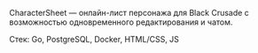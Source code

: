 CharacterSheet — онлайн-лист персонажа для Black Crusade с возможностью одновременного редактирования и чатом.

Стек: Go, PostgreSQL, Docker, HTML/CSS, JS

